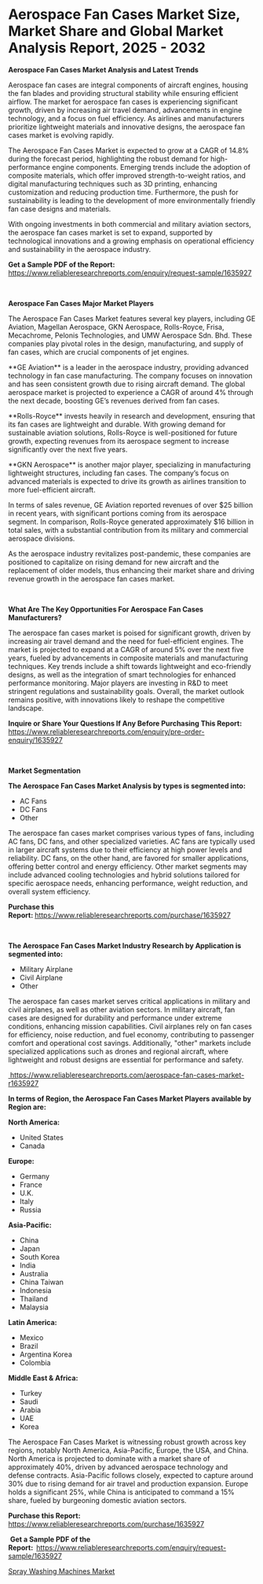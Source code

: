 <p><h1>Aerospace Fan Cases Market Size, Market Share and Global Market Analysis Report, 2025 - 2032</h1></p><p><strong>Aerospace Fan Cases Market Analysis and Latest Trends</strong></p>
<p><p>Aerospace fan cases are integral components of aircraft engines, housing the fan blades and providing structural stability while ensuring efficient airflow. The market for aerospace fan cases is experiencing significant growth, driven by increasing air travel demand, advancements in engine technology, and a focus on fuel efficiency. As airlines and manufacturers prioritize lightweight materials and innovative designs, the aerospace fan cases market is evolving rapidly.</p><p>The Aerospace Fan Cases Market is expected to grow at a CAGR of 14.8% during the forecast period, highlighting the robust demand for high-performance engine components. Emerging trends include the adoption of composite materials, which offer improved strength-to-weight ratios, and digital manufacturing techniques such as 3D printing, enhancing customization and reducing production time. Furthermore, the push for sustainability is leading to the development of more environmentally friendly fan case designs and materials.</p><p>With ongoing investments in both commercial and military aviation sectors, the aerospace fan cases market is set to expand, supported by technological innovations and a growing emphasis on operational efficiency and sustainability in the aerospace industry.</p></p>
<p><strong>Get a Sample PDF of the Report:&nbsp;</strong> <a href="https://www.reliableresearchreports.com/enquiry/request-sample/1635927?utm_campaign=2186&utm_medium=2&utm_source=Github&utm_content=ia&utm_term=23032025&utm_id=aerospace-fan-cases">https://www.reliableresearchreports.com/enquiry/request-sample/1635927</a></p>
<p>&nbsp;</p>
<p><strong>Aerospace Fan Cases Major Market Players</strong></p>
<p><p>The Aerospace Fan Cases Market features several key players, including GE Aviation, Magellan Aerospace, GKN Aerospace, Rolls-Royce, Frisa, Mecachrome, Pelonis Technologies, and UMW Aerospace Sdn. Bhd. These companies play pivotal roles in the design, manufacturing, and supply of fan cases, which are crucial components of jet engines.</p><p>**GE Aviation** is a leader in the aerospace industry, providing advanced technology in fan case manufacturing. The company focuses on innovation and has seen consistent growth due to rising aircraft demand. The global aerospace market is projected to experience a CAGR of around 4% through the next decade, boosting GE’s revenues derived from fan cases.</p><p>**Rolls-Royce** invests heavily in research and development, ensuring that its fan cases are lightweight and durable. With growing demand for sustainable aviation solutions, Rolls-Royce is well-positioned for future growth, expecting revenues from its aerospace segment to increase significantly over the next five years.</p><p>**GKN Aerospace** is another major player, specializing in manufacturing lightweight structures, including fan cases. The company’s focus on advanced materials is expected to drive its growth as airlines transition to more fuel-efficient aircraft.</p><p>In terms of sales revenue, GE Aviation reported revenues of over $25 billion in recent years, with significant portions coming from its aerospace segment. In comparison, Rolls-Royce generated approximately $16 billion in total sales, with a substantial contribution from its military and commercial aerospace divisions. </p><p>As the aerospace industry revitalizes post-pandemic, these companies are positioned to capitalize on rising demand for new aircraft and the replacement of older models, thus enhancing their market share and driving revenue growth in the aerospace fan cases market.</p></p>
<p>&nbsp;</p>
<p><strong>What Are The Key Opportunities For Aerospace Fan Cases Manufacturers?</strong></p>
<p><p>The aerospace fan cases market is poised for significant growth, driven by increasing air travel demand and the need for fuel-efficient engines. The market is projected to expand at a CAGR of around 5% over the next five years, fueled by advancements in composite materials and manufacturing techniques. Key trends include a shift towards lightweight and eco-friendly designs, as well as the integration of smart technologies for enhanced performance monitoring. Major players are investing in R&D to meet stringent regulations and sustainability goals. Overall, the market outlook remains positive, with innovations likely to reshape the competitive landscape.</p></p>
<p><strong>Inquire or Share Your Questions If Any Before Purchasing This Report:</strong> <a href="https://www.reliableresearchreports.com/enquiry/pre-order-enquiry/1635927?utm_campaign=2186&utm_medium=2&utm_source=Github&utm_content=ia&utm_term=23032025&utm_id=aerospace-fan-cases">https://www.reliableresearchreports.com/enquiry/pre-order-enquiry/1635927</a></p>
<p>&nbsp;</p>
<p><strong>Market Segmentation</strong></p>
<p><strong>The Aerospace Fan Cases Market Analysis by types is segmented into:</strong></p>
<p><ul><li>AC Fans</li><li>DC Fans</li><li>Other</li></ul></p>
<p><p>The aerospace fan cases market comprises various types of fans, including AC fans, DC fans, and other specialized varieties. AC fans are typically used in larger aircraft systems due to their efficiency at high power levels and reliability. DC fans, on the other hand, are favored for smaller applications, offering better control and energy efficiency. Other market segments may include advanced cooling technologies and hybrid solutions tailored for specific aerospace needs, enhancing performance, weight reduction, and overall system efficiency.</p></p>
<p><strong>Purchase this Report:&nbsp;</strong><a href="https://www.reliableresearchreports.com/purchase/1635927?utm_campaign=2186&utm_medium=2&utm_source=Github&utm_content=ia&utm_term=23032025&utm_id=aerospace-fan-cases">https://www.reliableresearchreports.com/purchase/1635927</a></p>
<p>&nbsp;</p>
<p><strong>The Aerospace Fan Cases Market Industry Research by Application is segmented into:</strong></p>
<p><ul><li>Military Airplane</li><li>Civil Airplane</li><li>Other</li></ul></p>
<p><p>The aerospace fan cases market serves critical applications in military and civil airplanes, as well as other aviation sectors. In military aircraft, fan cases are designed for durability and performance under extreme conditions, enhancing mission capabilities. Civil airplanes rely on fan cases for efficiency, noise reduction, and fuel economy, contributing to passenger comfort and operational cost savings. Additionally, "other" markets include specialized applications such as drones and regional aircraft, where lightweight and robust designs are essential for performance and safety.</p></p>
<p><a href="https://www.reliableresearchreports.com/aerospace-fan-cases-market-r1635927?utm_campaign=2186&utm_medium=2&utm_source=Github&utm_content=ia&utm_term=23032025&utm_id=aerospace-fan-cases">&nbsp;https://www.reliableresearchreports.com/aerospace-fan-cases-market-r1635927</a></p>
<p><strong>In terms of Region, the Aerospace Fan Cases Market Players available by Region are:</strong></p>
<p>
    <p> <strong> North America: </strong>
        <ul>
            <li>United States</li>
            <li>Canada</li>
        </ul>
        </p> 
    <p> <strong> Europe: </strong>
        <ul>
            <li>Germany</li>
            <li>France</li>
            <li>U.K.</li>
            <li>Italy</li>
            <li>Russia</li>
        </ul>
        </p> 
    <p> <strong> Asia-Pacific: </strong>
        <ul>
            <li>China</li>
            <li>Japan</li>
            <li>South Korea</li>
            <li>India</li>
            <li>Australia</li>
            <li>China Taiwan</li>
            <li>Indonesia</li>
            <li>Thailand</li>
            <li>Malaysia</li>
        </ul>
        </p> 
    <p> <strong> Latin America: </strong>
        <ul>
            <li>Mexico</li>
            <li>Brazil</li>
            <li>Argentina Korea</li>
            <li>Colombia</li>
        </ul>
        </p> 
    <p> <strong> Middle East & Africa: </strong>
        <ul>
            <li>Turkey</li>
            <li>Saudi</li>
            <li>Arabia</li>
            <li>UAE</li>
            <li>Korea</li>
        </ul>
    </p>
    </p>
<p><p>The Aerospace Fan Cases Market is witnessing robust growth across key regions, notably North America, Asia-Pacific, Europe, the USA, and China. North America is projected to dominate with a market share of approximately 40%, driven by advanced aerospace technology and defense contracts. Asia-Pacific follows closely, expected to capture around 30% due to rising demand for air travel and production expansion. Europe holds a significant 25%, while China is anticipated to command a 15% share, fueled by burgeoning domestic aviation sectors.</p></p>
<p><strong>Purchase this Report: </strong><a href="https://www.reliableresearchreports.com/purchase/1635927?utm_campaign=2186&utm_medium=2&utm_source=Github&utm_content=ia&utm_term=23032025&utm_id=aerospace-fan-cases">https://www.reliableresearchreports.com/purchase/1635927</a></p>
<p>&nbsp;<strong>Get a Sample PDF of the Report:&nbsp;&nbsp;</strong><a href="https://www.reliableresearchreports.com/enquiry/request-sample/1635927?utm_campaign=2186&utm_medium=2&utm_source=Github&utm_content=ia&utm_term=23032025&utm_id=aerospace-fan-cases">https://www.reliableresearchreports.com/enquiry/request-sample/1635927</a></p>
<p><strong></strong></p>
<p><p><a href="https://github.com/DixieGrimes/Market-Research-Report-List-2/blob/main/spray-washing-machines-market.md?utm_campaign=2186&utm_medium=2&utm_source=Github&utm_content=ia&utm_term=23032025&utm_id=aerospace-fan-cases">Spray Washing Machines Market</a></p></p>